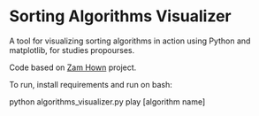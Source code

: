 # Sorting Algorithms Visualizer

A tool for visualizing sorting algorithms in action using Python and matplotlib, for studies propourses.

Code based on [Zam Hown](https://github.com/zamhown) project.

To run, install requirements and run on bash:

python algorithms_visualizer.py play [algorithm name]


